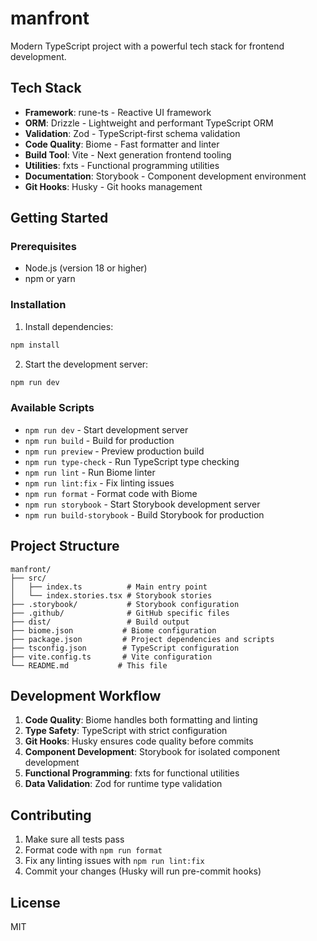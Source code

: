 # manfront

Modern TypeScript project with a powerful tech stack for frontend development.

## Tech Stack

- **Framework**: rune-ts - Reactive UI framework
- **ORM**: Drizzle - Lightweight and performant TypeScript ORM
- **Validation**: Zod - TypeScript-first schema validation
- **Code Quality**: Biome - Fast formatter and linter
- **Build Tool**: Vite - Next generation frontend tooling
- **Utilities**: fxts - Functional programming utilities
- **Documentation**: Storybook - Component development environment
- **Git Hooks**: Husky - Git hooks management

## Getting Started

### Prerequisites

- Node.js (version 18 or higher)
- npm or yarn

### Installation

1. Install dependencies:

```bash
npm install
```

2. Start the development server:

```bash
npm run dev
```

### Available Scripts

- `npm run dev` - Start development server
- `npm run build` - Build for production
- `npm run preview` - Preview production build
- `npm run type-check` - Run TypeScript type checking
- `npm run lint` - Run Biome linter
- `npm run lint:fix` - Fix linting issues
- `npm run format` - Format code with Biome
- `npm run storybook` - Start Storybook development server
- `npm run build-storybook` - Build Storybook for production

## Project Structure

```
manfront/
├── src/
│   ├── index.ts          # Main entry point
│   └── index.stories.tsx # Storybook stories
├── .storybook/           # Storybook configuration
├── .github/              # GitHub specific files
├── dist/                 # Build output
├── biome.json           # Biome configuration
├── package.json         # Project dependencies and scripts
├── tsconfig.json        # TypeScript configuration
├── vite.config.ts       # Vite configuration
└── README.md           # This file
```

## Development Workflow

1. **Code Quality**: Biome handles both formatting and linting
2. **Type Safety**: TypeScript with strict configuration
3. **Git Hooks**: Husky ensures code quality before commits
4. **Component Development**: Storybook for isolated component development
5. **Functional Programming**: fxts for functional utilities
6. **Data Validation**: Zod for runtime type validation

## Contributing

1. Make sure all tests pass
2. Format code with `npm run format`
3. Fix any linting issues with `npm run lint:fix`
4. Commit your changes (Husky will run pre-commit hooks)

## License

MIT
